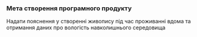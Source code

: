 ### Мета створення програмного продукту

Надати пояснення у створенні живопису під час проживанні вдома та отримання даних про вологість навколишнього середовища
